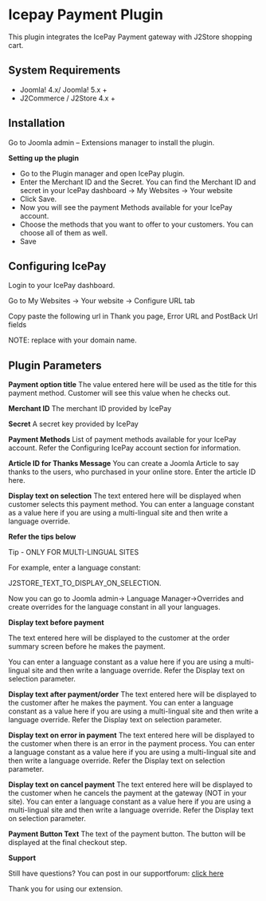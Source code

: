 # Icepay Payment Plugin

This plugin integrates the IcePay Payment gateway with J2Store shopping cart.

## System Requirements <a href="#system-requirements" id="system-requirements"></a>

* Joomla! 4.x/ Joomla! 5.x +
* J2Commerce / J2Store 4.x +

## Installation <a href="#installation" id="installation"></a>

Go to Joomla admin – Extensions manager to install the plugin.

**Setting up the plugin**

* Go to the Plugin manager and open IcePay plugin.
* Enter the Merchant ID and the Secret. You can find the Merchant ID and secret in your IcePay dashboard → My Websites → Your website
* Click Save.
* Now you will see the payment Methods available for your IcePay account.
* Choose the methods that you want to offer to your customers. You can choose all of them as well.
* Save

## Configuring IcePay <a href="#configuring-icepay" id="configuring-icepay"></a>

Login to your IcePay dashboard.

Go to My Websites → Your website → Configure URL tab

Copy paste the following url in Thank you page, Error URL and PostBack Url fields

NOTE: replace with your domain name.

## Plugin Parameters <a href="#plugin-parameters" id="plugin-parameters"></a>

**Payment option title** The value entered here will be used as the title for this payment method. Customer will see this value when he checks out.

**Merchant ID** The merchant ID provided by IcePay

**Secret** A secret key provided by IcePay

**Payment Methods** List of payment methods available for your IcePay account. Refer the Configuring IcePay account section for information.

**Article ID for Thanks Message** You can create a Joomla Article to say thanks to the users, who purchased in your online store. Enter the article ID here.

**Display text on selection** The text entered here will be displayed when customer selects this payment method. You can enter a language constant as a value here if you are using a multi-lingual site and then write a language override.

**Refer the tips below**

Tip - ONLY FOR MULTI-LINGUAL SITES

For example, enter a language constant:

J2STORE\_TEXT\_TO\_DISPLAY\_ON\_SELECTION.

Now you can go to Joomla admin-> Language Manager->Overrides and create overrides for the language constant in all your languages.

**Display text before payment**

The text entered here will be displayed to the customer at the order summary screen before he makes the payment.

You can enter a language constant as a value here if you are using a multi-lingual site and then write a language override. Refer the Display text on selection parameter.

**Display text after payment/order** The text entered here will be displayed to the customer after he makes the payment. You can enter a language constant as a value here if you are using a multi-lingual site and then write a language override. Refer the Display text on selection parameter.

**Display text on error in payment** The text entered here will be displayed to the customer when there is an error in the payment process. You can enter a language constant as a value here if you are using a multi-lingual site and then write a language override. Refer the Display text on selection parameter.

**Display text on cancel payment** The text entered here will be displayed to the customer when he cancels the payment at the gateway (NOT in your site). You can enter a language constant as a value here if you are using a multi-lingual site and then write a language override. Refer the Display text on selection parameter.

**Payment Button Text** The text of the payment button. The button will be displayed at the final checkout step.

**Support**

Still have questions? You can post in our supportforum: [click here](http://j2store.org/forum/index.html)

Thank you for using our extension.
